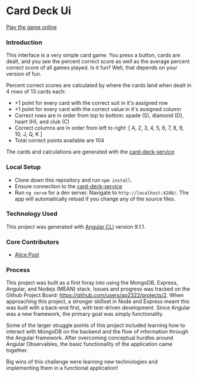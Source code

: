 # Card Deck Ui

[Play the game online](http://card-deck-ui.s3-website.us-east-2.amazonaws.com/)

### Introduction

This interface is a very simple card game. You press a button, cards are dealt, and you see the percent correct score as well as the average percent correct score of all games played. Is it fun? Well, that depends on your version of fun.

Percent correct scores are calculated by where the cards land when dealt in 4 rows of 13 cards each:
- +1 point for every card with the correct suit in it's assigned row
- +1 point for every card with the correct value in it's assigned column
- Correct rows are in order from top to bottom: spade (S), diamond (D), heart (H), and club (C)
- Correct columns are in order from left to right: \[ A, 2, 3, 4, 5, 6, 7, 8, 9, 10, J, Q, K \]
- Total correct points available are 104

The cards and calculations are generated with the [card-deck-service](https://github.com/ap2322/card-deck-service/)

### Local Setup

- Clone down this repository and run `npm install`. 
- Ensure connection to the [card-deck-service](https://github.com/ap2322/card-deck-service/)
- Run `ng serve` for a dev server. Navigate to `http://localhost:4200/`. The app will automatically reload if you change any of the source files.

### Technology Used
This project was generated with [Angular CLI](https://github.com/angular/angular-cli) version 9.1.1.

### Core Contributors
- [Alice Post](https://github.com/ap2322)

### Process
This project was built as a first foray into using the MongoDB, Express, Angular, and Nodejs (MEAN) stack. Issues and progress was tracked on the Github Project Board: https://github.com/users/ap2322/projects/2. When approaching this project, a stronger skillset in Node and Express meant this was built with a back-end first, with test-driven development. Since Angular was a new framework, the primary goal was simply functionality. 

Some of the larger struggle points of this project included learning how to interact with MongoDB on the backend and the flow of information through the Angular framework. After overcoming conceptual hurdles around Angular Observables, the basic functionality of the application came together.

Big wins of this challenge were learning new technologies and implementing them in a functional application!
